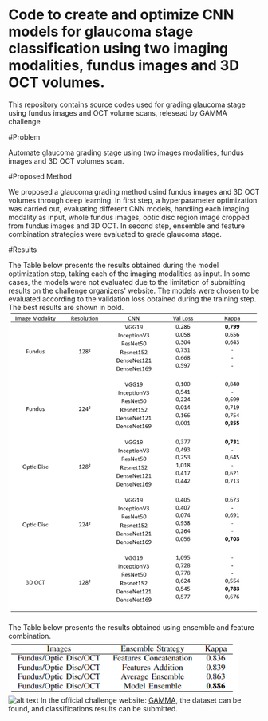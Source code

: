# Code to create and optimize CNN models for glaucoma stage classification using two imaging modalities, fundus images and 3D OCT volumes.



This repository contains source codes used for grading glaucoma stage using fundus images and OCT volume scans, relesead by GAMMA challenge

#Problem

Automate glaucoma grading stage using two images modalities, fundus images and 3D OCT volumes scan.

#Proposed Method

We proposed a glaucoma grading method usind fundus images and 3D OCT volumes through deep learning. In first step, a hyperparameter optimization was carried out, evaluating different CNN models, handling each imaging modality as input, whole fundus images, optic disc region image cropped from fundus images and 3D OCT. In second step, ensemble and feature combination strategies were evaluated to grade glaucoma stage.

#Results

The Table below presents the results obtained during the model optimization step, taking each of the imaging modalities as input. In some cases, the models were not evaluated due to the limitation of submitting results on the challenge organizers' website. The models were chosen to be evaluated according to the validation loss obtained during the training step. The best results are shown in bold.
![alt text](https://github.com/MarcosMF86/Glaucoma-Grading/blob/main/Results.PNG?raw=true)

The Table below presents the results obtained using ensemble and feature combination.
![alt text](https://github.com/MarcosMF86/Glaucoma-Grading/blob/main/results_ensemble.PNG?raw=true)
![alt text](https://github.com/MarcosMF86/Glaucoma-Grading/blob/main/results_ensemblePNG?raw=true)
In the official challenge website: <a href="https://aistudio.baidu.com/aistudio/competition/detail/807/0/introduction" target="_blank">GAMMA</a>, the dataset can be found, and classifications results can be submitted. 

